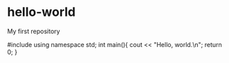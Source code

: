 # hello-world
My first repository

#include <iostream>
using namespace std;
int main(){
  cout << "Hello, world.\n";
  return 0;
}
